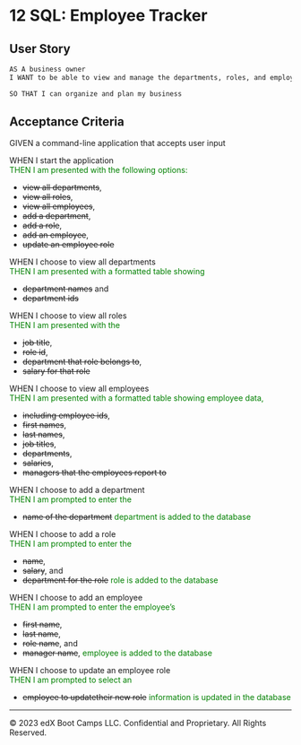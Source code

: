 # 12 SQL: Employee Tracker

## User Story

```md
AS A business owner
I WANT to be able to view and manage the departments, roles, and employees in my company

SO THAT I can organize and plan my business
```

## Acceptance Criteria

GIVEN a command-line application that accepts user input

WHEN I start the application<br/>
<span style="color:green;">THEN I am presented with the following options:</span>
* ~~view all departments~~, 
* ~~view all roles~~, 
* ~~view all employees~~, 
* ~~add a department~~, 
* ~~add a role~~,
* ~~add an employee~~,
* ~~update an employee role~~

WHEN I choose to view all departments<br/>
<span style="color:green;">THEN I am presented with a formatted table showing 
* ~~department names~~ and 
* ~~department ids~~</span>

WHEN I choose to view all roles<br/>
<span style="color:green;">THEN I am presented with the 
* ~~job title~~, 
* ~~role id~~, 
* ~~department that role belongs to~~,
* ~~salary for that role~~</span>

WHEN I choose to view all employees<br/>
<span style="color:green;">THEN I am presented with a formatted table showing employee data, 
* ~~including employee ids~~, 
* ~~first names~~, 
* ~~last names~~, 
* ~~job titles~~, 
* ~~departments~~, 
* ~~salaries~~, 
* ~~managers that the employees report to~~</span>

WHEN I choose to add a department<br/>
<span style="color:green;">THEN I am prompted to enter the </span>
* ~~name of the department~~
<span style="color:green;">department is added to the database</span>

WHEN I choose to add a role<br/>
<span style="color:green;">THEN I am prompted to enter the </span>
* ~~name~~, 
* ~~salary~~, and 
* ~~department for the role~~ 
<span style="color:green;">role is added to the database</span>

WHEN I choose to add an employee<br/>
<span style="color:green;">THEN I am prompted to enter the employee’s</span>
* ~~first name~~, 
* ~~last name~~, 
* ~~role name~~, and 
* ~~manager name~~, 
<span style="color:green;">employee is added to the database</span>

WHEN I choose to update an employee role<br/>
<span style="color:green;">THEN I am prompted to select an</span>
* ~~employee to updatetheir new role~~
<span style="color:green;">information is updated in the database</span>

- - -
© 2023 edX Boot Camps LLC. Confidential and Proprietary. All Rights Reserved.